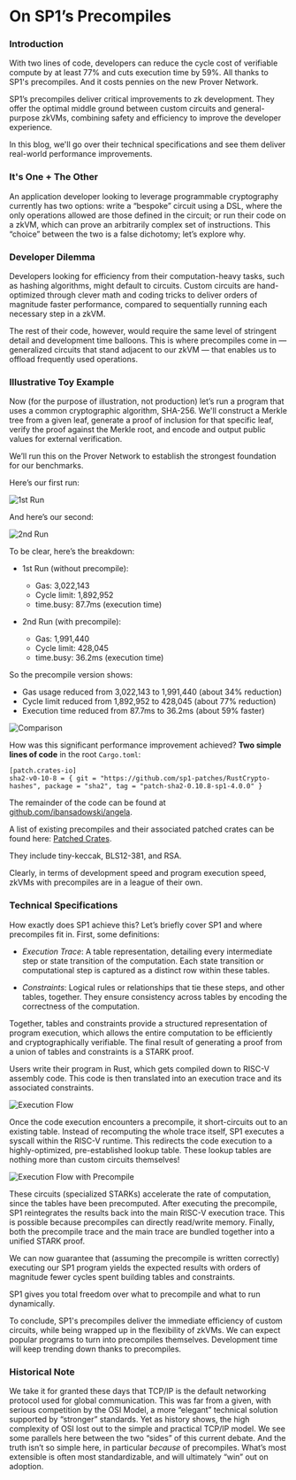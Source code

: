 # On SP1’s Precompiles

### Introduction

With two lines of code, developers can reduce the cycle cost of verifiable compute by at least 77% and cuts execution time by 59%. All thanks to SP1's precompiles. And it costs pennies on the new Prover Network.

SP1’s precompiles deliver critical improvements to zk development. They offer the optimal middle ground between custom circuits and general-purpose zkVMs, combining safety and efficiency to improve the developer experience. 

In this blog, we'll go over their technical specifications and see them deliver real-world performance improvements. 

### It's One + The Other

An application developer looking to leverage programmable cryptography currently has two options: write a “bespoke” circuit using a DSL, where the only operations allowed are those defined in the circuit; or run their code on a zkVM, which can prove an arbitrarily complex set of instructions. This “choice” between the two is a false dichotomy; let’s explore why. 

### Developer Dilemma

Developers looking for efficiency from their computation-heavy tasks, such as hashing algorithms, might default to circuits. Custom circuits are hand-optimized through clever math and coding tricks to deliver orders of magnitude faster performance, compared to sequentially running each necessary step in a zkVM. 

The rest of their code, however, would require the same level of stringent detail and development time balloons.
This is where precompiles come in — generalized circuits that stand adjacent to our zkVM — that enables us to offload frequently used operations.

### Illustrative Toy Example

Now (for the purpose of illustration, not production) let’s run a program that uses a common cryptographic algorithm, SHA-256. We'll construct a Merkle tree from a given leaf, generate a proof of inclusion for that specific leaf, verify the proof against the Merkle root, and encode and output public values for external verification.

We’ll run this on the Prover Network to establish the strongest foundation for our benchmarks.

Here’s our first run:

![1st Run](Figures/1stRun.png "1st Run")

And here’s our second:

![2nd Run](Figures/2ndRun.png "2nd Run")

To be clear, here’s the breakdown:
- 1st Run (without precompile):
    - Gas: 3,022,143
    - Cycle limit: 1,892,952
    - time.busy: 87.7ms (execution time)

- 2nd Run (with precompile):
    - Gas: 1,991,440
    - Cycle limit: 428,045
    - time.busy: 36.2ms (execution time)

So the precompile version shows:
- Gas usage reduced from 3,022,143 to 1,991,440 (about 34% reduction)
- Cycle limit reduced from 1,892,952 to 428,045 (about 77% reduction)
- Execution time reduced from 87.7ms to 36.2ms (about 59% faster)

![Comparison](Figures/comparison.png "Comparison")

How was this significant performance improvement achieved? **Two simple lines of code** in the root ```Cargo.toml```:
``` 
[patch.crates-io]
sha2-v0-10-8 = { git = "https://github.com/sp1-patches/RustCrypto-hashes", package = "sha2", tag = "patch-sha2-0.10.8-sp1-4.0.0" } 
```

The remainder of the code can be found at [github.com/ibansadowski/angela](https://github.com/ibansadowski/angela). 

A list of existing precompiles and their associated patched crates can be found here: [Patched Crates](https://docs.succinct.xyz/docs/sp1/optimizing-programs/precompiles#patched-crates).

They include tiny-keccak, BLS12-381, and RSA.

Clearly, in terms of development speed and program execution speed, zkVMs with precompiles are in a league of their own.

### Technical Specifications

How exactly does SP1 achieve this? Let’s briefly cover SP1 and where precompiles fit in. First, some definitions:

- *Execution Trace*: A table representation, detailing every intermediate step or state transition of the computation. Each state transition or computational step is captured as a distinct row within these tables.

- *Constraints*: Logical rules or relationships that tie these steps, and other tables, together. They ensure consistency across tables by encoding the correctness of the computation.

Together, tables and constraints provide a structured representation of program execution, which allows the entire computation to be efficiently and cryptographically verifiable. The final result of generating a proof from a union of tables and constraints is a STARK proof.

Users write their program in Rust, which gets compiled down to RISC-V assembly code. This code is then translated into an execution trace and its associated constraints.

![Execution Flow](Figures/Flow.png "Execution Flow")

Once the code execution encounters a precompile, it short-circuits out to an existing table. Instead of recomputing the whole trace itself, SP1 executes a syscall within the RISC-V runtime. This redirects the code execution to a highly-optimized, pre-established lookup table. These lookup tables are nothing more than custom circuits themselves! 

![Execution Flow with Precompile](Figures/PreFlow.png "Execution Flow with Precompile")

These circuits (specialized STARKs) accelerate the rate of computation, since the tables have been precomputed. After executing the precompile, SP1 reintegrates the results back into the main RISC-V execution trace. This is possible because precompiles can directly read/write memory. 
Finally, both the precompile trace and the main trace are bundled together into a unified STARK proof.

We can now guarantee that (assuming the precompile is written correctly) executing our SP1 program yields the expected results with orders of magnitude fewer cycles spent building tables and constraints.

SP1 gives you total freedom over what to precompile and what to run dynamically.


To conclude, SP1's precompiles deliver the immediate efficiency of custom circuits, while being wrapped up in the flexibility of zkVMs. We can expect popular programs to turn into precompiles themselves. Development time will keep trending down thanks to precompiles.  
### Historical Note

We take it for granted these days that TCP/IP is the default networking protocol used for global communication. This was far from a given, with serious competition by the OSI Model, a more “elegant” technical solution supported by “stronger” standards. Yet as history shows, the high complexity of OSI lost out to the simple and practical TCP/IP model. We see some parallels here between the two “sides” of this current debate. And the truth isn’t so simple here, in particular *because* of precompiles. What’s most extensible is often most standardizable, and will ultimately “win” out on adoption.

